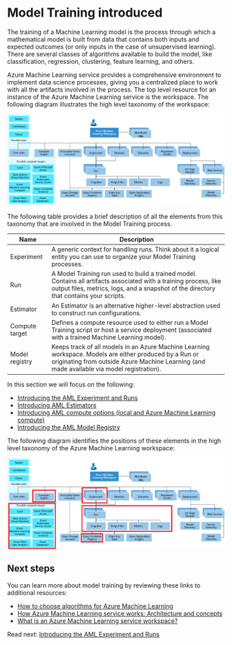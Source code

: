 # Model Training introduced

The training of a Machine Learning model is the process through which a mathematical model is built from data that contains both inputs and expected outcomes (or only inputs in the case of unsupervised learning). There are several classes of algorithms available to build the model, like classification, regression, clustering, feature learning, and others.

Azure Machine Learning service provides a comprehensive environment to implement data science processes, giving you a centralized place to work with all the artifacts involved in the process. The top level resource for an instance of the Azure Machine Learning service is the workspace. The following diagram illustrates the high level taxonomy of the workspace:

![The high level taxonomy of the Azure Machine Learning workspace](./media/azure-machine-learning-taxonomy.png)

The following table provides a brief description of all the elements from this taxonomy that are involved in the Model Training process.

Name | Description
--- | ---
Experiment | A generic context for handling runs. Think about it a logical entity you can use to organize your Model Training processes.
Run | A Model Training run used to build a trained model. Contains all artifacts associated with a training process, like output files, metrics, logs, and a snapshot of the directory that contains your scripts.
Estimator | An Estimator is an alternative higher-level abstraction used to construct run configurations.
Compute target | Defines a compute resource used to either run a Model Training script or host a service deployment (associated with a trained Machine Learning model).
Model registry | Keeps track of all models in an Azure Machine Learning workspace. Models are either produced by a Run or originating from outside Azure Machine Learning (and made available via model registration).

In this section we will focus on the following:

- [Introducing the AML Experiment and Runs](./aml-experiment-runs.md)
- [Introducing AML Estimators](./aml-estimators.md)
- [Introducing AML compute options (local and Azure Machine Learning compute)](./aml-compute-options.md)
- [Introducing the AML Model Registry](./aml-model-registry.md)

The following diagram identifies the positions of these elements in the high level taxonomy of the Azure Machine Learning workspace:

![The positions of the elements involved in Model Training in the taxonomy of the Azure Machine Learning workspace](./media/azure-machine-learning-taxonomy-marked.png)

## Next steps

You can learn more about model training by reviewing these links to additional resources:

- [How to choose algorithms for Azure Machine Learning](https://docs.microsoft.com/en-us/azure/machine-learning/studio/algorithm-choice)
- [How Azure Machine Learning service works: Architecture and concepts](https://docs.microsoft.com/en-us/azure/machine-learning/service/concept-azure-machine-learning-architecture)
- [What is an Azure Machine Learning service workspace?](https://docs.microsoft.com/en-us/azure/machine-learning/service/concept-workspace)

Read next: [Introducing the AML Experiment and Runs](./aml-experiment-runs.md)
